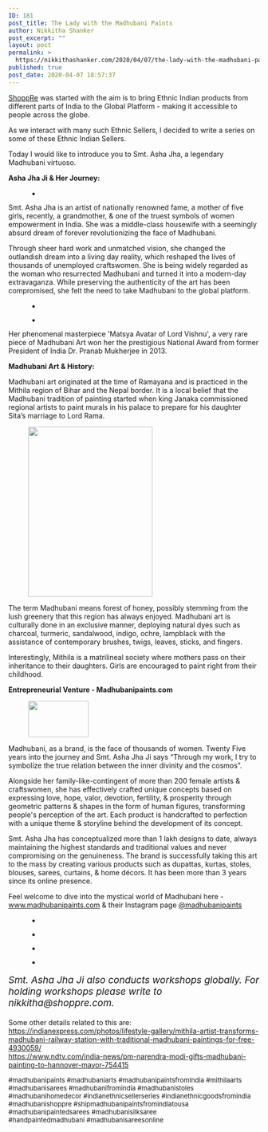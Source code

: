 ```yaml
---
ID: 181
post_title: The Lady with the Madhubani Paints
author: Nikkitha Shanker
post_excerpt: ""
layout: post
permalink: >
  https://nikkithashanker.com/2020/04/07/the-lady-with-the-madhubani-paints/
published: true
post_date: 2020-04-07 18:57:37
---
```

<!-- wp:paragraph -->
<p><a href="https://www.shoppre.com">ShoppRe</a> was started with the aim is to bring Ethnic Indian products from different parts of India to the Global Platform - making it accessible to people across the globe.</p>
<!-- /wp:paragraph -->

<!-- wp:paragraph -->
<p>As we interact with many such Ethnic Sellers, I decided to write a series on some of these Ethnic Indian Sellers.</p>
<!-- /wp:paragraph -->

<!-- wp:paragraph -->
<p>Today I would like to introduce you to Smt. Asha Jha, a legendary Madhubani virtuoso.</p>
<!-- /wp:paragraph -->

<!-- wp:paragraph -->
<p><strong>Asha Jha Ji &amp; Her Journey:</strong></p>
<!-- /wp:paragraph -->

<!-- wp:gallery {"ids":[186],"align":"right"} -->
<figure class="wp-block-gallery alignright columns-1 is-cropped"><ul class="blocks-gallery-grid"><li class="blocks-gallery-item"><figure><img src="https://nikkithashanker.com/wp-content/uploads/2020/04/ASHA-JHA_page-0002-1-1.png" alt="" data-id="186" data-full-url="https://nikkithashanker.com/wp-content/uploads/2020/04/ASHA-JHA_page-0002-1-1.png" data-link="https://nikkithashanker.com/?attachment_id=186" class="wp-image-186"/></figure></li></ul></figure>
<!-- /wp:gallery -->

<!-- wp:paragraph -->
<p>Smt. Asha Jha is an artist of nationally renowned fame, a mother of five girls, recently, a grandmother, &amp; one of the truest symbols of women empowerment in India. She was a middle-class housewife with a seemingly absurd dream of forever revolutionizing the face of Madhubani.</p>
<!-- /wp:paragraph -->

<!-- wp:paragraph -->
<p>Through sheer hard work and unmatched vision, she changed the outlandish dream into a living day reality, which reshaped the lives of thousands of unemployed craftswomen. She is being widely regarded as the woman who resurrected Madhubani and turned it into a modern-day extravaganza. While preserving the authenticity of the art has been compromised, she felt the need to take Madhubani to the global platform.</p>
<!-- /wp:paragraph -->

<!-- wp:gallery {"ids":[183,190],"align":"center"} -->
<figure class="wp-block-gallery aligncenter columns-2 is-cropped"><ul class="blocks-gallery-grid"><li class="blocks-gallery-item"><figure><img src="https://nikkithashanker.com/wp-content/uploads/2020/04/ASHA-JHA_page-0003-1.png" alt="" data-id="183" data-link="https://nikkithashanker.com/?attachment_id=183" class="wp-image-183"/></figure></li><li class="blocks-gallery-item"><figure><img src="https://nikkithashanker.com/wp-content/uploads/2020/04/ASHA-JHA_page-0004-1-1.png" alt="" data-id="190" data-full-url="https://nikkithashanker.com/wp-content/uploads/2020/04/ASHA-JHA_page-0004-1-1.png" data-link="https://nikkithashanker.com/?attachment_id=190" class="wp-image-190"/></figure></li></ul></figure>
<!-- /wp:gallery -->

<!-- wp:paragraph -->
<p>Her phenomenal masterpiece ​'Matsya Avatar of Lord Vishnu', a very rare piece of Madhubani Art won her the prestigious​ National Award from former​ President of India Dr. Pranab Mukherjee in 2013.</p>
<!-- /wp:paragraph -->

<!-- wp:paragraph -->
<p><strong>Madhubani Art &amp; History:</strong></p>
<!-- /wp:paragraph -->

<!-- wp:paragraph -->
<p>Madhubani art originated at the time of Ramayana and is practiced in the Mithila region of Bihar and the Nepal border. It is a local belief that the Madhubani tradition of painting started when king Janaka commissioned regional artists to paint murals in his palace to prepare for his daughter Sita’s marriage to Lord Rama.<br></p>
<!-- /wp:paragraph -->

<!-- wp:image {"align":"right","id":189,"width":249,"height":341,"sizeSlug":"large"} -->
<div class="wp-block-image"><figure class="alignright size-large is-resized"><img src="https://nikkithashanker.com/wp-content/uploads/2020/04/MADHUBANIPAINTS-COLLECTION_page-0002-1-min.png" alt="" class="wp-image-189" width="249" height="341"/></figure></div>
<!-- /wp:image -->

<!-- wp:group -->
<div class="wp-block-group"><div class="wp-block-group__inner-container"><!-- wp:paragraph -->
<p>The term Madhubani means forest of honey, possibly stemming from the lush greenery that this region has always enjoyed. Madhubani art is culturally done in an exclusive manner, deploying natural dyes such as charcoal, turmeric, sandalwood, indigo, ochre, lampblack with the assistance of contemporary brushes, twigs, leaves, sticks, and fingers.</p>
<!-- /wp:paragraph --></div></div>
<!-- /wp:group -->

<!-- wp:paragraph -->
<p>Interestingly, Mithila is a matrilineal society where mothers pass on their inheritance to their daughters. Girls are encouraged to paint right from their childhood.&nbsp;</p>
<!-- /wp:paragraph -->

<!-- wp:paragraph -->
<p><strong>Entrepreneurial Venture - Madhubanipaints</strong>.<strong>com</strong></p>
<!-- /wp:paragraph -->

<!-- wp:image {"align":"center","id":195,"width":121,"height":73,"sizeSlug":"large"} -->
<div class="wp-block-image"><figure class="aligncenter size-large is-resized"><img src="https://nikkithashanker.com/wp-content/uploads/2020/04/logo-dark-1.png" alt="" class="wp-image-195" width="121" height="73"/></figure></div>
<!-- /wp:image -->

<!-- wp:paragraph {"align":"left"} -->
<p class="has-text-align-left">Madhubani, as a brand, is the face of thousands of women. Twenty Five years into the journey and Smt. Asha Jha Ji says “Through my work, I try to symbolize the true relation between the inner divinity and the cosmos”. </p>
<!-- /wp:paragraph -->

<!-- wp:paragraph -->
<p>Alongside her family-like-contingent of more than 200 female artists &amp; craftswomen, she has effectively crafted unique concepts based on expressing love, hope, valor, devotion, fertility, &amp; prosperity through geometric patterns &amp; shapes in the form of human figures, transforming people's perception of the art. Each product is handcrafted to perfection with a unique theme &amp; storyline behind the development of its concept.</p>
<!-- /wp:paragraph -->

<!-- wp:paragraph -->
<p>Smt. Asha Jha has conceptualized more than 1 lakh designs to date, always maintaining the highest standards and traditional values and never compromising on the genuineness. The brand is successfully taking this art to the mass by creating various products such as dupattas, kurtas, stoles, blouses, sarees, curtains, &amp; home décors. It has been more than 3 years since its online presence.</p>
<!-- /wp:paragraph -->

<!-- wp:paragraph -->
<p>Feel welcome to dive into the mystical world of Madhubani here - <a href="http://www.madhubanipaints.com">www.madhubanipaints.com</a> &amp; their Instagram page <a href="https://www.instagram.com/madhubanipaints/">@madhubanipaints</a></p>
<!-- /wp:paragraph -->

<!-- wp:gallery {"ids":[191,192]} -->
<figure class="wp-block-gallery columns-2 is-cropped"><ul class="blocks-gallery-grid"><li class="blocks-gallery-item"><figure><img src="https://nikkithashanker.com/wp-content/uploads/2020/04/87602697_2826549317384389_5538502309672085035_n1-1024x1024.jpg" alt="" data-id="191" class="wp-image-191"/></figure></li><li class="blocks-gallery-item"><figure><img src="https://nikkithashanker.com/wp-content/uploads/2020/04/67485767_657443204775145_7126311623890298115_n1-1024x1024.jpg" alt="" data-id="192" data-full-url="https://nikkithashanker.com/wp-content/uploads/2020/04/67485767_657443204775145_7126311623890298115_n1.jpg" data-link="https://nikkithashanker.com/?attachment_id=192" class="wp-image-192"/></figure></li></ul></figure>
<!-- /wp:gallery -->

<!-- wp:gallery {"ids":[193,194]} -->
<figure class="wp-block-gallery columns-2 is-cropped"><ul class="blocks-gallery-grid"><li class="blocks-gallery-item"><figure><img src="https://nikkithashanker.com/wp-content/uploads/2020/04/59129614_588981241607102_4938951844549993748_n.jpg" alt="" data-id="193" data-link="https://nikkithashanker.com/?attachment_id=193" class="wp-image-193"/></figure></li><li class="blocks-gallery-item"><figure><img src="https://nikkithashanker.com/wp-content/uploads/2020/04/61295737_433240807224387_3962969299199122706_n1-1024x1024.jpg" alt="" data-id="194" data-full-url="https://nikkithashanker.com/wp-content/uploads/2020/04/61295737_433240807224387_3962969299199122706_n1.jpg" data-link="https://nikkithashanker.com/?attachment_id=194" class="wp-image-194"/></figure></li></ul></figure>
<!-- /wp:gallery -->

<!-- wp:paragraph {"customFontSize":19} -->
<p style="font-size:19px"><em>Smt. Asha Jha Ji also conducts workshops globally. For holding workshops please write to nikkitha@shoppre.com.</em></p>
<!-- /wp:paragraph -->

<!-- wp:paragraph {"customFontSize":14} -->
<p style="font-size:14px">Some other details related to this are:<br><a href="https://indianexpress.com/photos/lifestyle-gallery/mithila-artist-transforms-madhubani-railway-station-with-traditional-madhubani-paintings-for-free-4930059/">https://indianexpress.com/photos/lifestyle-gallery/mithila-artist-transforms-madhubani-railway-station-with-traditional-madhubani-paintings-for-free-4930059/</a><br><a href="https://www.ndtv.com/india-news/pm-narendra-modi-gifts-madhubani-painting-to-hannover-mayor-754415">https://www.ndtv.com/india-news/pm-narendra-modi-gifts-madhubani-painting-to-hannover-mayor-754415</a></p>
<!-- /wp:paragraph -->

<!-- wp:paragraph {"customFontSize":13} -->
<p style="font-size:13px">#madhubanipaints #madhubaniarts #madhubanipaintsfromIndia #mithilaarts #madhubanisarees #madhubanifromindia #madhubanistoles #madhubanihomedecor #indianethnicsellerseries #indianethnicgoodsfromindia #madhubanishoppre #shipmadhubanipaintsfromindiatousa #madhubanipaintedsarees #madhubanisilksaree #handpaintedmadhubani&nbsp;#madhubanisareesonline</p>
<!-- /wp:paragraph -->